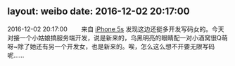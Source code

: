 layout: weibo
date: 2016-12-02 20:17:00
---
2016-12-02 20:17:00  &nbsp;&nbsp;&nbsp;&nbsp;&nbsp;&nbsp; 来自 <a href="sinaweibo://customweibosource" rel="nofollow">iPhone 5s</a>
发现这边还挺多开发写码女的。今天对接一个小姑娘搞服务端开发，说是新来的，乌黑明亮的眼睛配一对小酒窝很Q萌呀~除了她还有另一个开发女，也是新来的。唉，怎么这么想不开要无限写码呢…… ​​​
